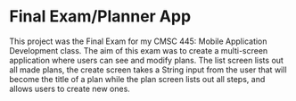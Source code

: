 # Final Exam/Planner App
This project was the Final Exam for my CMSC 445: Mobile Application Development class. The aim of this exam was to create a multi-screen application where users can see and modify plans. The list screen lists out all made plans, the create screen takes a String input from the user that will become the title of a plan while the plan screen lists out all steps, and allows users to create new ones.